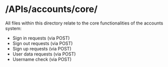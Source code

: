 # /APIs/accounts/core/

All files within this directory relate to the core functionalities of the accounts system:

- Sign in requests (via POST)
- Sign out requests (via POST)
- Sign up requests (via POST)
- User data requests (via POST)
- Username check (via POST)
